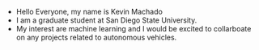 * Hello Everyone, my name is Kevin Machado
* I am a graduate student at San Diego State University.
* My interest are machine learning and I would be excited to collarboate on any projects related to autonomous vehicles. 
